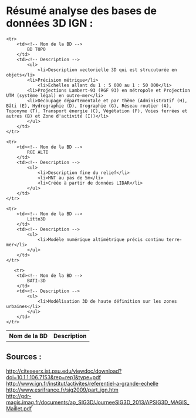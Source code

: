 # Résumé analyse des bases de données 3D IGN :

<table>
    <tr>
        <th>Nom de la BD</th>
        <th>Description</th>
    </tr>

    <tr>
		<td><!-- Nom de la BD -->
		    BD TOPO
		</td>
		<td><!-- Description -->
			<ul>
		    	<li>Description vectorielle 3D qui est strucuturée en objets</li>
			<li>Précision métrique</li>
		    	<li>Echelles allant du 1 : 5 000 au 1 : 50 000</li>  
			<li>Projections Lambert-93 (RGF 93) en métropole et Projection UTM (système légal) en outre-mer</li> 
			<li>Découpage départementale et par thème (Administratif (H), Bâti (E), Hydrographie (D), Orographie (G), Réseau routier (A), Toponyme (T), Transport énergie (C), Végétation (F), Voies ferrées et autres (B) et Zone d'activité (I))</li>
			</ul>
		</td>
    </tr>

    <tr>
		<td><!-- Nom de la BD -->
		    RGE ALTI
		</td>
		<td><!-- Description -->
			<ul>
		    	<li>Description fine du relief</li>  
		    	<li>MNT au pas de 5m</li>  
		    	<li>Créée à partir de données LIDAR</li>  
			</ul>
		</td>
    </tr>

    <tr>
		<td><!-- Nom de la BD -->
		    Litto3D
		</td>
		<td><!-- Description -->
			<ul>
		    	<li>Modèle numérique altimétrique précis continu terre-mer</li>  
			</ul>
		</td>
    </tr>

       <tr>
		<td><!-- Nom de la BD -->
		    BATI-3D
		</td>
		<td><!-- Description -->
			<ul>
		    	<li>Modélisation 3D de haute définition sur les zones urbaines</li>  
			</ul>
		</td>
    </tr>


</table>

## Sources :

http://citeseerx.ist.psu.edu/viewdoc/download?doi=10.1.1.106.7153&rep=rep1&type=pdf  
http://www.ign.fr/institut/activites/referentiel-a-grande-echelle  
http://www.esrifrance.fr/sig2009/part_ign.htm  
http://gdr-magis.imag.fr/documents/ap_SIG3D/JourneeSIG3D_2013/APSIG3D_MAGIS_Maillet.pdf  
